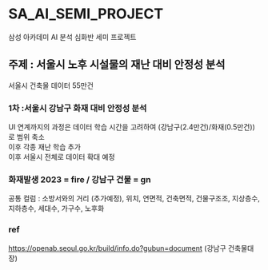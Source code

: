 # SA_AI_SEMI_PROJECT
삼성 아카데미 AI 분석 심화반 세미 프로젝트
## 주제 : 서울시 노후 시설물의 재난 대비 안정성 분석
서울시 건축물 데이터 55만건
### 1차 :서울시 강남구 화재 대비 안정성 분석
UI 연계까지의 과정은 데이터 학습 시간을 고려하여 (강남구(2.4만건)/화재(0.5만건))로 범위 축소</br>
이후 각종 재난 학습 추가</br>
이후 서울시 전체로 데이터 확대 예정

### 화재발생 2023 = fire / 강남구 건물 = gn
공통 컬럼 : 소방서와의 거리 (추가예정), 위치, 연면적, 건축면적, 건물구조조, 지상층수, 지하층수, 세대수, 가구수, 노후화

### ref
https://openab.seoul.go.kr/build/info.do?gubun=document (강남구 건축물대장)
